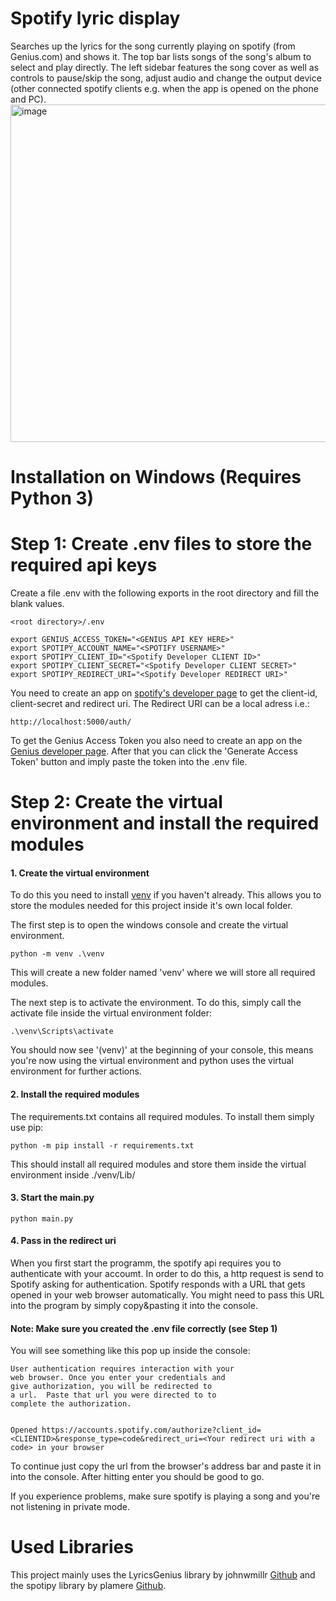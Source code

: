 # Spotify lyric display

Searches up the lyrics for the song currently playing on spotify (from Genius.com) and shows it.
The top bar lists songs of the song's album to select and play directly.
The left sidebar features the song cover as well as controls to pause/skip the song, adjust audio and
change the output device (other connected spotify clients e.g. when the app is opened on the phone and PC).
<img width="960" height="540" alt="image" src="https://github.com/user-attachments/assets/4263ca50-6677-44d4-8525-843968e3044d" />

# Installation on Windows (Requires Python 3)
# Step 1: Create .env files to store the required api keys
Create a file .env with the following exports in the root directory and fill the blank values.

    <root directory>/.env

    export GENIUS_ACCESS_TOKEN="<GENIUS API KEY HERE>"
    export SPOTIPY_ACCOUNT_NAME="<SPOTIFY USERNAME>"
    export SPOTIPY_CLIENT_ID="<Spotify Developer CLIENT ID>"
    export SPOTIPY_CLIENT_SECRET="<Spotify Developer CLIENT SECRET>"
    export SPOTIPY_REDIRECT_URI="<Spotify Developer REDIRECT URI>"

You need to create an app on [spotify's developer page](https://developer.spotify.com/dashboard/applications) to get the client-id, client-secret and redirect uri.
The Redirect URI can be a local adress i.e.:

    http://localhost:5000/auth/

To get the Genius Access Token you also need to create an app on the [Genius developer page](https://genius.com/api-clients/new).
After that you can click the 'Generate Access Token' button and imply paste the token into the .env file.

# Step 2: Create the virtual environment and install the required modules
#### 1. Create the virtual environment
To do this you need to install [venv](https://docs.python.org/3/library/venv.html) if you haven't already.
This allows you to store the modules needed for this project inside it's own local folder.

The first step is to open the windows console and create the virtual environment.

    python -m venv .\venv

This will create a new folder named 'venv' where we will store all required modules.


The next step is to activate the environment. To do this, simply call the activate file inside the virtual environment folder:

    .\venv\Scripts\activate

You should now see '(venv)' at the beginning of your console, this means you're now using the virtual environment and python uses the virtual environment for further actions.

#### 2. Install the required modules 
The requirements.txt contains all required modules.
To install them simply use pip:

    python -m pip install -r requirements.txt

This should install all required modules and store them inside the virtual environment inside ./venv/Lib/

#### 3. Start the main.py

    python main.py

#### 4. Pass in the redirect uri
When you first start the programm, the spotify api requires you to authenticate with your accoumt. In order to do this, a http request is send to Spotify asking for authentication. Spotify responds with a URL that gets opened in your web browser automatically.
You might need to pass this URL into the program by simply copy&pasting it into the console.

#### Note: Make sure you created the .env file correctly (see Step 1)

You will see something like this pop up inside the console:

    User authentication requires interaction with your
    web browser. Once you enter your credentials and
    give authorization, you will be redirected to
    a url.  Paste that url you were directed to to
    complete the authorization.


    Opened https://accounts.spotify.com/authorize?client_id=<CLIENTID>&response_type=code&redirect_uri=<Your redirect uri with a code> in your browser

To continue just copy the url from the browser's address bar and paste it in into the console. After hitting enter you should be good to go.

If you experience problems, make sure spotify is playing a song and you're not listening in private mode.

# Used Libraries
This project mainly uses the LyricsGenius library by johnwmillr [Github](https://github.com/johnwmillr/LyricsGenius) and the spotipy library by plamere [Github](https://github.com/plamere/spotipy).
